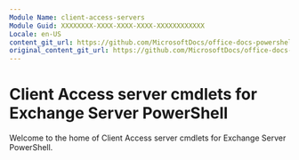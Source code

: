 ```yaml
---
Module Name: client-access-servers
Module Guid: XXXXXXXX-XXXX-XXXX-XXXX-XXXXXXXXXXXX
Locale: en-US
content_git_url: https://github.com/MicrosoftDocs/office-docs-powershell/blob/live/exchange/exchange-ps/exchange/client-access-servers/client-access-servers.md
original_content_git_url: https://github.com/MicrosoftDocs/office-docs-powershell/blob/live/exchange/exchange-ps/exchange/client-access-servers/client-access-servers.md
---
```


# Client Access server cmdlets for Exchange Server PowerShell

Welcome to the home of Client Access server cmdlets for Exchange Server PowerShell.